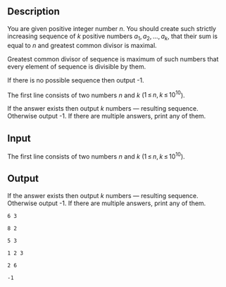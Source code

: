 ## Description

<div><p>You are given positive integer number <span class="tex-span"><i>n</i></span>. You should create such <span class="tex-font-style-bf">strictly increasing</span> sequence of <span class="tex-span"><i>k</i></span> positive numbers <span class="tex-span"><i>a</i><sub class="lower-index">1</sub>, <i>a</i><sub class="lower-index">2</sub>, ..., <i>a</i><sub class="lower-index"><i>k</i></sub></span>, that their sum is equal to <span class="tex-span"><i>n</i></span> and greatest common divisor is maximal.</p><p>Greatest common divisor of sequence is maximum of such numbers that every element of sequence is divisible by them.</p><p>If there is no possible sequence then output <span class="tex-font-style-tt">-1</span>.</p></div><div class="input-specification"><p>The first line consists of two numbers <span class="tex-span"><i>n</i></span> and <span class="tex-span"><i>k</i></span> (<span class="tex-span">1 ≤ <i>n</i>, <i>k</i> ≤ 10<sup class="upper-index">10</sup></span>).</p></div><div class="output-specification"><p>If the answer exists then output <span class="tex-span"><i>k</i></span> numbers — resulting sequence. Otherwise output <span class="tex-font-style-tt">-1</span>. If there are multiple answers, print any of them.</p></div>

## Input

<p>The first line consists of two numbers <span class="tex-span"><i>n</i></span> and <span class="tex-span"><i>k</i></span> (<span class="tex-span">1 ≤ <i>n</i>, <i>k</i> ≤ 10<sup class="upper-index">10</sup></span>).</p>

## Output

<p>If the answer exists then output <span class="tex-span"><i>k</i></span> numbers — resulting sequence. Otherwise output <span class="tex-font-style-tt">-1</span>. If there are multiple answers, print any of them.</p>





```input1
6 3

```




```input2
8 2

```




```input3
5 3

```




```output1
1 2 3

```




```output2
2 6

```




```output3
-1

```


